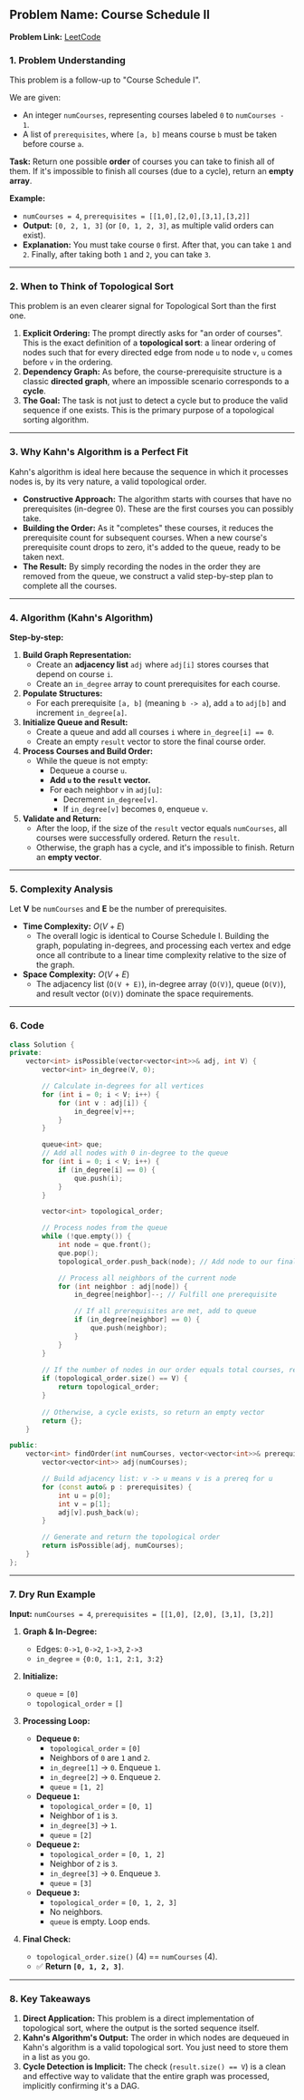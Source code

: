 ## **Problem Name:** Course Schedule II

**Problem Link:** [LeetCode](https://leetcode.com/problems/course-schedule-ii/)

### **1. Problem Understanding**

This problem is a follow-up to "Course Schedule I".

We are given:

  * An integer `numCourses`, representing courses labeled `0` to `numCourses - 1`.
  * A list of `prerequisites`, where `[a, b]` means course `b` must be taken before course `a`.

**Task:**
Return one possible **order** of courses you can take to finish all of them. If it's impossible to finish all courses (due to a cycle), return an **empty array**.

**Example:**

  * `numCourses = 4`, `prerequisites = [[1,0],[2,0],[3,1],[3,2]]`
  * **Output:** `[0, 2, 1, 3]` (or `[0, 1, 2, 3]`, as multiple valid orders can exist).
  * **Explanation:** You must take course `0` first. After that, you can take `1` and `2`. Finally, after taking both `1` and `2`, you can take `3`.

-----

### **2. When to Think of Topological Sort**

This problem is an even clearer signal for Topological Sort than the first one.

1.  **Explicit Ordering:** The prompt directly asks for "an order of courses". This is the exact definition of a **topological sort**: a linear ordering of nodes such that for every directed edge from node `u` to node `v`, `u` comes before `v` in the ordering.
2.  **Dependency Graph:** As before, the course-prerequisite structure is a classic **directed graph**, where an impossible scenario corresponds to a **cycle**.
3.  **The Goal:** The task is not just to detect a cycle but to produce the valid sequence if one exists. This is the primary purpose of a topological sorting algorithm.

-----

### **3. Why Kahn's Algorithm is a Perfect Fit**

Kahn's algorithm is ideal here because the sequence in which it processes nodes is, by its very nature, a valid topological order.

  * **Constructive Approach:** The algorithm starts with courses that have no prerequisites (in-degree 0). These are the first courses you can possibly take.
  * **Building the Order:** As it "completes" these courses, it reduces the prerequisite count for subsequent courses. When a new course's prerequisite count drops to zero, it's added to the queue, ready to be taken next.
  * **The Result:** By simply recording the nodes in the order they are removed from the queue, we construct a valid step-by-step plan to complete all the courses.

-----

### **4. Algorithm (Kahn's Algorithm)**

**Step-by-step:**

1.  **Build Graph Representation:**
      * Create an **adjacency list** `adj` where `adj[i]` stores courses that depend on course `i`.
      * Create an `in_degree` array to count prerequisites for each course.
2.  **Populate Structures:**
      * For each prerequisite `[a, b]` (meaning `b -> a`), add `a` to `adj[b]` and increment `in_degree[a]`.
3.  **Initialize Queue and Result:**
      * Create a queue and add all courses `i` where `in_degree[i] == 0`.
      * Create an empty `result` vector to store the final course order.
4.  **Process Courses and Build Order:**
      * While the queue is not empty:
          * Dequeue a course `u`.
          * **Add `u` to the `result` vector.**
          * For each neighbor `v` in `adj[u]`:
              * Decrement `in_degree[v]`.
              * If `in_degree[v]` becomes `0`, enqueue `v`.
5.  **Validate and Return:**
      * After the loop, if the size of the `result` vector equals `numCourses`, all courses were successfully ordered. Return the `result`.
      * Otherwise, the graph has a cycle, and it's impossible to finish. Return an **empty vector**.

-----

### **5. Complexity Analysis**

Let **V** be `numCourses` and **E** be the number of prerequisites.

  * **Time Complexity:** $O(V + E)$
      * The overall logic is identical to Course Schedule I. Building the graph, populating in-degrees, and processing each vertex and edge once all contribute to a linear time complexity relative to the size of the graph.
  * **Space Complexity:** $O(V + E)$
      * The adjacency list (`O(V + E)`), in-degree array (`O(V)`), queue (`O(V)`), and result vector (`O(V)`) dominate the space requirements.

-----

### **6. Code**

```cpp
class Solution {
private:
    vector<int> isPossible(vector<vector<int>>& adj, int V) {
        vector<int> in_degree(V, 0);

        // Calculate in-degrees for all vertices
        for (int i = 0; i < V; i++) {
            for (int v : adj[i]) {
                in_degree[v]++;
            }
        }

        queue<int> que;
        // Add all nodes with 0 in-degree to the queue
        for (int i = 0; i < V; i++) {
            if (in_degree[i] == 0) {
                que.push(i);
            }
        }

        vector<int> topological_order;

        // Process nodes from the queue
        while (!que.empty()) {
            int node = que.front();
            que.pop();
            topological_order.push_back(node); // Add node to our final order

            // Process all neighbors of the current node
            for (int neighbor : adj[node]) {
                in_degree[neighbor]--; // Fulfill one prerequisite

                // If all prerequisites are met, add to queue
                if (in_degree[neighbor] == 0) {
                    que.push(neighbor);
                }
            }
        }
        
        // If the number of nodes in our order equals total courses, return the order
        if (topological_order.size() == V) {
            return topological_order;
        }
        
        // Otherwise, a cycle exists, so return an empty vector
        return {};
    }

public:
    vector<int> findOrder(int numCourses, vector<vector<int>>& prerequisites) {
        vector<vector<int>> adj(numCourses);

        // Build adjacency list: v -> u means v is a prereq for u
        for (const auto& p : prerequisites) {
            int u = p[0];
            int v = p[1];
            adj[v].push_back(u);
        }

        // Generate and return the topological order
        return isPossible(adj, numCourses);
    }
};
```

-----

### **7. Dry Run Example**

**Input:** `numCourses = 4`, `prerequisites = [[1,0], [2,0], [3,1], [3,2]]`

1.  **Graph & In-Degree:**

      * Edges: `0->1`, `0->2`, `1->3`, `2->3`
      * `in_degree` = `{0:0, 1:1, 2:1, 3:2}`

2.  **Initialize:**

      * `queue` = `[0]`
      * `topological_order` = `[]`

3.  **Processing Loop:**

      * **Dequeue `0`:**
          * `topological_order` = `[0]`
          * Neighbors of `0` are `1` and `2`.
          * `in_degree[1]` -\> `0`. Enqueue `1`.
          * `in_degree[2]` -\> `0`. Enqueue `2`.
          * `queue` = `[1, 2]`
      * **Dequeue `1`:**
          * `topological_order` = `[0, 1]`
          * Neighbor of `1` is `3`.
          * `in_degree[3]` -\> `1`.
          * `queue` = `[2]`
      * **Dequeue `2`:**
          * `topological_order` = `[0, 1, 2]`
          * Neighbor of `2` is `3`.
          * `in_degree[3]` -\> `0`. Enqueue `3`.
          * `queue` = `[3]`
      * **Dequeue `3`:**
          * `topological_order` = `[0, 1, 2, 3]`
          * No neighbors.
          * `queue` is empty. Loop ends.

4.  **Final Check:**

      * `topological_order.size()` (4) == `numCourses` (4).
      * ✅ **Return `[0, 1, 2, 3]`**.

-----

### **8. Key Takeaways**

1.  **Direct Application:** This problem is a direct implementation of topological sort, where the output is the sorted sequence itself.
2.  **Kahn's Algorithm's Output:** The order in which nodes are dequeued in Kahn's algorithm is a valid topological sort. You just need to store them in a list as you go.
3.  **Cycle Detection is Implicit:** The check (`result.size() == V`) is a clean and effective way to validate that the entire graph was processed, implicitly confirming it's a DAG.